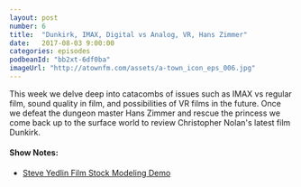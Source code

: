 ```yaml
---
layout: post
number: 6
title:  "Dunkirk, IMAX, Digital vs Analog, VR, Hans Zimmer"
date:   2017-08-03 9:00:00
categories: episodes
podbeanId: "bb2xt-6df0ba"
imageUrl: "http://atownfm.com/assets/a-town_icon_eps_006.jpg"
---
```


This week we delve deep into catacombs of issues such as IMAX vs regular film, sound quality in film, and possibilities of VR films in the future. Once we defeat the dungeon master Hans Zimmer and rescue the princess we come back up to the surface world to review Christopher Nolan's latest film Dunkirk.

#### Show Notes:
- [Steve Yedlin Film Stock Modeling Demo](http://www.yedlin.net/160105_edit.html)